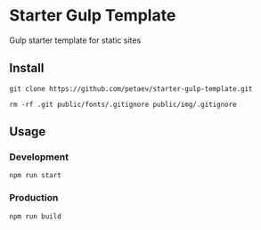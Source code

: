 # Starter Gulp Template
Gulp starter template for static sites

## Install
``` git clone https://github.com/petaev/starter-gulp-template.git ```

``` rm -rf .git public/fonts/.gitignore public/img/.gitignore ```

## Usage

### Development
``` npm run start ```

### Production
``` npm run build ```
